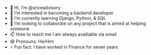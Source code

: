- 👋 Hi, I’m @sriceadvisory
- 👀 I’m interested in becoming a backend developer
- 🌱 I’m currently learning Django, Python, & SQL
- 💞️ I’m looking to collaborate on any project that is aimed at helping someone
- 📫 How to reach me I am always availiable via email
- 😄 Pronouns: He/Him
- ⚡ Fun fact: I have worked in Finance for seven years

<!---
sriceadvisory/sriceadvisory is a ✨ special ✨ repository because its `README.md` (this file) appears on your GitHub profile.
You can click the Preview link to take a look at your changes.
--->
